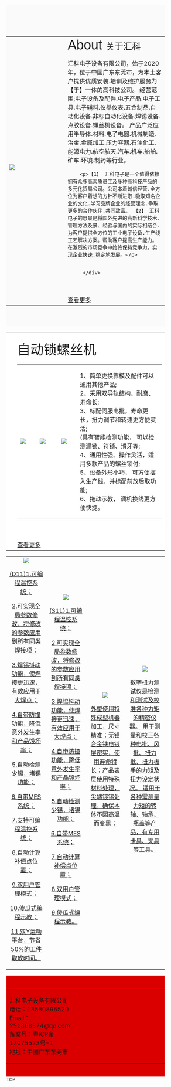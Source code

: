 <!DOCTYPE html>
<!-- saved from url=(0034)http://www.hkdzz.cn/index.html -->
<html data-dpr="1" style="font-size: 54px;"><head><meta http-equiv="Content-Type" content="text/html; charset=UTF-8">
<title>汇科电子设备有限公司</title>
<meta http-equiv="X-UA-Compatible" content="IE=edge">
<meta name="viewport" content="width=device-width, initial-scale=1">
<meta content="yes" name="apple-mobile-web-app-capable">
<meta content="yes" name="apple-touch-fullscreen">
<meta content="" name="keywords">
<meta content="" name="description">
<meta content="initial-scale=1.0, minimum-scale=1.0, maximum-scale=2.0, user-scalable=no, width=device-width" name="viewport"><link rel="icon" href="http://www.hkdzz.cn/favicon.ico" type="image/x-icon"><link rel="stylesheet" href="https://cdn.jsdelivr.net/gh/huikedz/huikedz.github.io@2.0/hk/font-awesome.css">
<link rel="stylesheet" href="https://cdn.jsdelivr.net/gh/huikedz/huikedz.github.io@2.0/hk/global.css">
<link rel="stylesheet" href="https://cdn.jsdelivr.net/gh/huikedz/huikedz.github.io@2.0/hk/widget.css">
<link rel="stylesheet" href="https://cdn.jsdelivr.net/gh/huikedz/huikedz.github.io@2.0/hk/variousComponents.css">
<link rel="stylesheet" href="https://cdn.jsdelivr.net/gh/huikedz/huikedz.github.io@2.0/hk/images.css">
<link rel="stylesheet" href="https://cdn.jsdelivr.net/gh/huikedz/huikedz.github.io@2.0/hk/theme.css">
<link rel="stylesheet" href="https://cdn.jsdelivr.net/gh/huikedz/huikedz.github.io@2.0/hk/color_0.css">
<script src="https://cdn.jsdelivr.net/gh/huikedz/huikedz.github.io@2.0/hk/jquery.min.js"></script>
<!--[if !IE]><!-->
<script src="https://cdn.jsdelivr.net/gh/huikedz/huikedz.github.io@2.0/hk/base.js"></script>
<!--<![endif]-->
<!--[if gte IE 9]>
<script src="/template/js/base.js"></script>
<![endif]-->
<!--[if lt IE 9]>
      <link rel="stylesheet" href="/template/77/css/fontawesome/css/font-awesome-ie7.min.css">
      <script src="/template/js/selectivizr.js"></script>
      <script src="//cdn.bootcss.com/html5shiv/3.7.2/html5shiv.min.js"></script>
      <script src="//cdn.bootcss.com/respond.js/1.4.2/respond.min.js"></script>
      <script src="//cdn.bootcss.com/modernizr/2.8.2/modernizr.min.js"></script>
    <![endif]-->
<link href="https://cdn.jsdelivr.net/gh/huikedz/huikedz.github.io@2.0/hk/lightbox.min.css" rel="stylesheet"><script src="https://cdn.jsdelivr.net/gh/huikedz/huikedz.github.io@2.0/hk/jquery.SuperSlide.js"></script>
<script src="https://cdn.jsdelivr.net/gh/huikedz/huikedz.github.io@2.0/hk/common.js"></script>
<script src="https://cdn.jsdelivr.net/gh/huikedz/huikedz.github.io@2.0/hk/theme.js"></script>
<!-- feib -->
<script type="text/javascript" src="https://cdn.jsdelivr.net/gh/huikedz/huikedz.github.io@2.0/hk/layer.js"></script><link rel="stylesheet" href="https://cdn.jsdelivr.net/gh/huikedz/huikedz.github.io@2.0/hk/layer.css" id="layui_layer_skinlayercss" style="">
<script type="text/javascript" src="https://cdn.jsdelivr.net/gh/huikedz/huikedz.github.io@2.0/hk/language.js"></script>
<script type="text/javascript" src="https://cdn.jsdelivr.net/gh/huikedz/huikedz.github.io@2.0/hk/ajax-url.js"></script>
<!-- plugins -->
<script type="text/javascript" src="https://cdn.jsdelivr.net/gh/huikedz/huikedz.github.io@2.0/hk/jQuery.formsValidation.js"></script>
<script type="text/javascript" src="https://cdn.jsdelivr.net/gh/huikedz/huikedz.github.io@2.0/hk/jQuery.nodeCommon.js"></script>
<script type="text/javascript" src="https://cdn.jsdelivr.net/gh/huikedz/huikedz.github.io@2.0/hk/extend.js"></script>
<link rel="stylesheet" href="https://cdn.jsdelivr.net/gh/huikedz/huikedz.github.io@2.0/hk/animate.min.css">
<script src="https://cdn.jsdelivr.net/gh/huikedz/huikedz.github.io@2.0/hk/animate.min.js"></script> 
<script type="text/javascript" src="https://cdn.jsdelivr.net/gh/huikedz/huikedz.github.io@2.0/hk/components.js"></script>
<script type="text/javascript" src="https://cdn.jsdelivr.net/gh/huikedz/huikedz.github.io@2.0/hk/jquery.menu_style.js"></script>
<script type="text/javascript" src="https://cdn.jsdelivr.net/gh/huikedz/huikedz.github.io@2.0/hk/jquery.init.js"></script>

</head>
<body style="font-size: 12px;">

</section>    
    <div class="w-container w-main" style="min-height: 0px;"> 
        <div class="w-section pdTop-default pdBottom-default" style="background:#fafafa;" id="366479"><div class="row" style="max-width:100%;"><div class="row-mask" style="background-attachment:fixed;"></div><div class="wrap-content-in  pdTop-default pdBottom-default" data-id="366479" data-type="31"><div class="li-div" data-comunique="2a704788266784f1c2da6b59a03d9a11">
    <div class="w-space space-b noChoose" style="height:40px;">
        <div class="stretch-b"></div>
    </div>
</div><div class="li-div" data-comunique="489c0a0a111c010bb9399ed7514d4275">
    <div class="w-space space-b noChoose" style="height:30px;">
        <div class="stretch-b"></div>
    </div>
</div><div class="li-div col-li-div" data-id="410896" data-type="1"><div class="col-table"><table class="div-table div-table-first" width="100%" cellspacing="0" data-pid="366479" cellpadding="0" border="0"><tbody><tr><td class="td-w" width="36.868186323092175%"><div class="div-padding"><div class="li-div" data-comunique="d054c66d24064dee08637805f8360657" id="image-d054c66d24064dee08637805f8360657">
    <div class="w-simImg zoomInLeft animated" data-animate="zoomInLeft" style="cursor:pointer;">
        <div class="image-w">
                            <a title="" style="cursor:default;" href="javascript:void(0);">
                    <div class="imgBB">
                        <div class="img">
                            <img src="https://cdn.jsdelivr.net/gh/huikedz/huikedz.github.io@2.0/hk/5f3e1a7b4e5fd.jpg">
                        </div>
                    </div>
                    <div class="caption w-img-caption">
                        <div class="captionbg"></div>
                                            </div>
                </a>
                    </div>
    </div>
</div>
<div class="li-div" data-comunique="e4af71c3f577df0bb2dae9469a6a8fcb">
    <div class="w-space space-b noChoose" style="height:19px;;height:19.666666px">
        <div class="stretch-b"></div>
    </div>
</div></div></td><td class="td-w" width="63.1219022692254%"><div class="div-padding"><div class="li-div" data-comunique="15d1f780d3e73885a5451568c8a9e912">
    <div class="w-text" style="">
        <span style="font-family: 微软雅黑, &quot;Microsoft YaHei&quot;; font-size: 24px;"><span style="font-family: arial, helvetica, sans-serif; font-size: 36px; white-space: normal;">About&nbsp;</span>关于汇科<br></span>    </div>
</div><div class="li-div" data-comunique="f7e47d409b02434e9a30222a46bc758c">
    <div class="w-text fadeInRight animated" data-animate="fadeInRight" style="">
        <p>汇科电子设备有限公司，始于2020年，位于中国广东东莞市，为本土客户提供优质安装.培训及维护服务为【于】一体的高科技公司。 经营范围;电子设备及配件.电子产品.电子工具.电子辅料.仪器仪表.五金制品.自动化设备.非标自动化设备.焊锡设备.点胶设备.螺丝机设备。 产品广泛应用半导体.材料.电子电器.机械制造.治金.金属加工.压力容器.石油化工.能源电力.航空航天.汽车.机车.船舶.矿车.环境.制药等行业。</p>   
		
		<p>【1】 汇科电子是一个值得依赖拥有众多高素质员工及多种高科技产品的多元化贸易公司。公司本着诚信经营.全方位为客户着想的方针不断进取.吸取知名企业的文化.学习品牌企业的经营理念.争取更多的合作伙伴.共同致富。 【2】 汇科电子的愿景是将国外先进的高新科学技术.管理方法及景、经验与国内的实际相结合.为客户提供全方位的工业电子设备.生产线工艺解决方案。帮助客户提高生产能力。在激烈的市场竞争中始终保持竞争力。实现企业快速.稳定地发展。</p>
		
		
		 </div>
</div><div class="li-div" data-comunique="f6f0d8175e6efa60150de1ae3075ac94">
    <div class="w-space space-b noChoose" style="height:40px;">
        <div class="stretch-b"></div>
    </div>
</div><div class="li-div" data-comunique="94724c402ac51b0965753c58d2ba788d">
    <div class="w-button" style="">
        <a href="https://www.hkgzz.cn" target="_self"><div class="btn-default-b btn-default-w btn-large-w g-click-to-link" id="button-94724c402ac51b0965753c58d2ba788d" data-link="/page-35741.html">
            <span class="btn-inner" style="">查看更多</span>
        </div>
		</a>
        <a style="display:none;" href="https://www.hkgzz.cn" target="_self"><span id="tag-a-94724c402ac51b0965753c58d2ba788d"></span></a>
    </div>
</div>
<script type="text/javascript">
    $(function () {
        $("#button-94724c402ac51b0965753c58d2ba788d").click(function () {
            var link = $(this).data("link");
            if (link === "") {
                return '';
            }
           // $("#tag-a-94724c402ac51b0965753c58d2ba788d").click();
        });
    });
</script></div></td></tr></tbody></table></div></div><div class="li-div" data-comunique="b74de033291421e413166b87081c98ca">
    <div class="w-space space-b noChoose" style="height:40px;">
        <div class="stretch-b"></div>
    </div>
</div></div></div></div><div class="w-section pdTop-small pdBottom-medium" style="background:#ffffff;" id="366489"><div class="row" style="max-width:100%;"><div class="row-mask" style="background:#ffffff;opacity:1;*filter:alpha(opacity=100); filter:progid:DXImageTransform.Microsoft.Alpha(Opacity=100);"></div><div class="wrap-content-in  pdTop-small pdBottom-default" data-id="366489" data-type="31"><div class="li-div col-li-div" data-id="413305" data-type="1"><div class="col-table"><table class="div-table div-table-first" width="100%" cellspacing="0" data-pid="366489" cellpadding="0" border="0"><tbody><tr><td class="td-w" width="4.955401387512389%"><div class="div-padding"><div class="li-div" data-comunique="cecec40c4f31d498d3e9785da6c01cb6">
    <div class="w-space space-b noChoose" style="height:40px;">
        <div class="stretch-b"></div>
    </div>
</div></div></td><td class="td-w" width="95.0445986124876%"><div class="div-padding"><div class="li-div" data-comunique="d4bd22c6a3d3baaf35b944ac2edeec05">
    <div class="w-text" style="">
        <p><span style="font-family: arial, helvetica, sans-serif; font-size: 36px;">自动锁螺丝机</span></p>    </div>
</div><div class="li-div col-li-div" data-id="1618595" data-type="1"><div class="col-table"><table class="div-table" width="100%" cellspacing="0" data-pid="413305" cellpadding="0" border="0"><tbody><tr><td class="td-w" width="13.700385942851026%"><div class="div-padding"><div class="li-div" data-comunique="e74574ec2a30ae9c50010eebf29eca1a" id="image-e74574ec2a30ae9c50010eebf29eca1a">
    <div class="w-simImg" style="cursor:pointer;text-align:left;">
        <div class="image-w">
                            <a title="" style="cursor:default;" href="javascript:void(0);">
                    <div class="imgBB">
                        <div class="img">
                            <img src="https://cdn.jsdelivr.net/gh/huikedz/huikedz.github.io@2.0/hk/5f3e170316849.png">
                        </div>
                    </div>
                    <div class="caption w-img-caption">
                        <div class="captionbg"></div>
                                            </div>
                </a>
                    </div>
    </div>
</div>
</div></td><td class="td-w" width="14.755884136364758%"><div class="div-padding"><div class="li-div" data-comunique="eebc89a4115135f5481d7cd3cedd80c5" id="image-eebc89a4115135f5481d7cd3cedd80c5">
    <div class="w-simImg" style="cursor:pointer;">
        <div class="image-w">
                            <a title="" style="cursor:default;" href="javascript:void(0);">
                    <div class="imgBB">
                        <div class="img">
                            <img src="https://cdn.jsdelivr.net/gh/huikedz/huikedz.github.io@2.0/hk/5f3e10ed3d2d6.png">
                        </div>
                    </div>
                    <div class="caption w-img-caption">
                        <div class="captionbg"></div>
                                            </div>
                </a>
                    </div>
    </div>
</div>
</div></td><td class="td-w" width="12.968034814607481%"><div class="div-padding"><div class="li-div" data-comunique="b93c82b6299948433f4f9892a83f29fa" id="image-b93c82b6299948433f4f9892a83f29fa">
    <div class="w-simImg" style="cursor:pointer;">
        <div class="image-w">
                            <a title="" style="cursor:default;" href="javascript:void(0);">
                    <div class="imgBB">
                        <div class="img">
                            <img src="https://cdn.jsdelivr.net/gh/huikedz/huikedz.github.io@2.0/hk/5f3e172244978.png">
                        </div>
                    </div>
                    <div class="caption w-img-caption">
                        <div class="captionbg"></div>
                                            </div>
                </a>
                    </div>
    </div>
</div>
</div></td><td class="td-w" width="58.58271993751647%"><div class="div-padding"><div class="li-div" data-comunique="5097a4a50d1b06cd7fd36dd141984c49">
    <div class="w-text" style="">
<p> 1、简单更换靠模及配件可以通用其他产品;<br />
2、采用双导轨结构、耐磨、寿命长;<br />
3、标配伺服电批，寿命更长，扭力调节和转速更方便灵活;<br />
(具有智能检测功能， 可以检测漏锁、符锁、滑牙等;<br />
4、通用性强、操作灵活，适用多款产品的螺丝锁付;<br />
5、设备外形小巧， 可方便摆入生产线，并标配前放后取功能;<br />
6、拖动示教， 调机换线更方便快捷。<br /></p>    </div>
</div></div></td></tr></tbody></table></div></div><div class="li-div" data-comunique="cb4d89a8362a2c18fd366c438cd80e35">
    <div class="w-space space-b noChoose" style="height:40px;">
        <div class="stretch-b"></div>
    </div>
</div><div class="li-div" data-comunique="bbcd462d4be80e53b38b2eff6ddf1367">
    <div class="w-button" style="">
        <a href="http://www.hkdzz.cn/cate-35740.html" target="_self"><div class="btn-default-b btn-default-w btn-large-w g-click-to-link" id="button-bbcd462d4be80e53b38b2eff6ddf1367" data-link="/cate-35740.html">
            <span class="btn-inner" style="">查看更多</span>
        </div>
		</a>
        <a style="display:none;" href="http://www.hkdzz.cn/cate-35740.html" target="_self"><span id="tag-a-bbcd462d4be80e53b38b2eff6ddf1367"></span></a>
    </div>
</div>
<script type="text/javascript">
    $(function () {
        $("#button-bbcd462d4be80e53b38b2eff6ddf1367").click(function () {
            var link = $(this).data("link");
            if (link === "") {
                return '';
            }
           // $("#tag-a-bbcd462d4be80e53b38b2eff6ddf1367").click();
        });
    });
</script></div></td></tr></tbody></table></div></div></div></div></div><div class="w-section pdTop-default pdBottom-default" id="413418"><div class="row" style="max-width:100%;"><div class="row-mask"></div><div class="wrap-content-in  pdTop-default pdBottom-default" data-id="413418" data-type="31"><div class="li-div col-li-div" data-id="413419" data-type="1"><div class="col-table"><table class="div-table div-table-first" width="100%" cellspacing="0" data-pid="413418" cellpadding="0" border="0"><tbody><tr><td class="td-w" width="25%"><div class="div-padding"><div class="li-div" data-comunique="5a6b7a3777f659d914f796b63b152406" id="image-5a6b7a3777f659d914f796b63b152406">
    <div class="w-simImg imgFloatFull captionbgFadeInScale textFade imgScaleSmall bounceIn animated" data-animate="bounceIn" style="cursor:pointer;text-align:center;">
        <div class="image-w">
                                <a title="D11" href="javascript:void(0);">
                                        <div class="imgBB">
                        <div class="img">
                            <img src="https://cdn.jsdelivr.net/gh/huikedz/huikedz.github.io@2.0/hk/599bc75f7c12f.jpg">
                        </div>
                    </div>
                    <div class="caption w-img-caption">
                        <div class="captionbg"></div>
                                                    <div class="caption-text">
                                <div class="caption-text-in">
                                                                                                                <p class="textFadeInScale">(D11)1.可编程温控系统；

2.可实现全局参数修改，将修改的参数应用到所有同类焊接项；

3.焊锡抖动功能，使焊接更迅速，有效应用于大焊点；

4.自带防撞功能，降低意外发生率和产品毁坏率；

5.自动检测少锡，堵锡功能；

6.自带MES系统；

7.支持可编程温控系统；

8.自动计算补偿点位置；

9.双用户管理模式；

10.傻瓜式编程示教；

11.双Y运动平台，节省50%的工件取放时间。</p>
                                                                    </div>
                            </div>
                                            </div>
                </a>
        </div>
    </div>
</div></div></td><td class="td-w" width="25%"><div class="div-padding"><div class="li-div" data-comunique="91b3c1351f5661bb2bb8dbf22d02f9d3" id="image-91b3c1351f5661bb2bb8dbf22d02f9d3">
    <div class="w-simImg imgFloatFull captionbgFadeInScale textFade imgScaleSmall bounceIn animated" data-animate="bounceIn" style="cursor:pointer;text-align:center;">
        <div class="image-w">
                                <a title="S11" href="javascript:void(0);">
                                        <div class="imgBB">
                        <div class="img">
                            <img src="https://cdn.jsdelivr.net/gh/huikedz/huikedz.github.io@2.0/hk/599bc75ea7e86.jpg">
                        </div>
                    </div>
                    <div class="caption w-img-caption">
                        <div class="captionbg"></div>
                                                    <div class="caption-text">
                                <div class="caption-text-in">
                                                                                                                <p class="textFadeInScale">(S11)1.可编程温控系统；

2.可实现全局参数修改，将修改的参数应用到所有同类焊接项；

3.焊锡抖动功能，使焊接更迅速，有效应用于大焊点；

4.自带防撞功能，降低意外发生率和产品毁坏率；

5.自动检测少锡，堵锡功能；

6.自带MES系统；

7.自动计算补偿点位置；

8.双用户管理模式；

9.傻瓜式编程示教。</p>
                                                                    </div>
                            </div>
                                            </div>
                </a>
        </div>
    </div>
</div></div></td><td class="td-w" width="25%"><div class="div-padding"><div class="li-div" data-comunique="47671707f1b3c3373420cf16e1980dae" id="image-47671707f1b3c3373420cf16e1980dae">
    <div class="w-simImg imgFloatFull captionbgFadeInScale textFade imgScaleSmall bounceIn animated" data-animate="bounceIn" style="cursor:pointer;text-align:center;">
        <div class="image-w">
                                <a title="自动焊锡机烙铁头 焊锡机烙铁咀" href="javascript:void(0);">
                                        <div class="imgBB">
                        <div class="img">
                            <img src="https://cdn.jsdelivr.net/gh/huikedz/huikedz.github.io@2.0/hk/599bc75e0cf13.jpg">
                        </div>
                    </div>
                    <div class="caption w-img-caption">
                        <div class="captionbg"></div>
                                                    <div class="caption-text">
                                <div class="caption-text-in">
                                                                                                                <p class="textFadeInScale">外型使用特殊成型机器加工，尺寸精准；无铅合金铁电镀层密实，使用寿命特长；产品表层使用特殊材料处理，尖端镀锡处理，确保本体不因高温而变黑；</p>
                                                                    </div>
                            </div>
                                            </div>
                </a>
        </div>
    </div>
</div></div></td><td class="td-w" width="25%"><div class="div-padding"><div class="li-div" data-comunique="cbd3e28fd78b8184a5c238bd1361c220" id="image-cbd3e28fd78b8184a5c238bd1361c220">
    <div class="w-simImg imgFloatFull captionbgFadeInScale textFade imgScaleSmall bounceIn animated" data-animate="bounceIn" style="cursor:pointer;text-align:center;">
        <div class="image-w">
                                <a title="新款扭力计/扭力测试仪/分体式扭力计/瓶盖扭力计/螺丝批扭力计" href="javascript:void(0);">
                                        <div class="imgBB">
                        <div class="img">
                            <img src="https://cdn.jsdelivr.net/gh/huikedz/huikedz.github.io@2.0/hk/599bc75d7ee9f.jpg">
                        </div>
                    </div>
                    <div class="caption w-img-caption">
                        <div class="captionbg"></div>
                                                    <div class="caption-text">
                                <div class="caption-text-in">
                                                                                                                <p class="textFadeInScale">数字扭力测试仪是检测和测试及校准各种力矩的精密仪器。
用于测量和校正各种电批、风批、扭力批、扭力板手的力矩及扭力设定状况。
适用于各种需测量力矩的转轴、轴承、瓶盖等产品，有专用卡具、夹具等工具。</p>
                                                                    </div>
                            </div>
                                            </div>
                </a>
        </div>
    </div>
</div></div></td></tr></tbody></table></div></div></div></div></div><script type="text/javascript">$(function(){$(".div-table-first").find(".div-table-first").each(function(){$(this).removeClass("div-table-first")});});</script> 
    </div>
    <div class="w-container w-footer"> 
        <div class="w-footer-section pdTop-default pdBottom-default" style="background:#da0000;"><div class="w-footer-in" style="max-width:;"><div class="foot-mask"></div><div class="w-foot-content  pdTop-default pdBottom-default" data-id="370334" data-type="31"><div class="li-div" data-comunique="6c09e92b8ce4e73ddc6c21a1e3fc54ac">
    <div class="w-space space-b noChoose" style="height:20px;">
        <div class="stretch-b"></div>
    </div>
</div><div class="li-div col-li-div" data-id="372708" data-type="1"><div class="col-table"><table class="div-table div-table-first" width="100%" cellspacing="0" data-pid="370334" cellpadding="0" border="0"><tbody><tr><td class="td-w" width="49.99%"><div class="div-padding"><div class="li-div" data-comunique="93f4f2ab522998f85bfdf04b835bec80">
    <div class="w-text" style="">
        <p >汇科电子设备有限公司&nbsp;<br>电话：13580896520<br>Email：251868374@qq.com<br>备案号：粤ICP备17075523号-1<br>地址：中国广东东莞市</span></p>    </div>
</div></div></td><td class="td-w" width="49.99%"><div class="div-padding"><div class="li-div" data-comunique="8bfcb5e979a8ac92103eb0c36d673fcf">
 
</div></div></td></tr></tbody></table></div></div><div class="li-div" data-comunique="b069c9f3b0b7431e9594b1f3e1cd740d">
    <div class="w-space space-b noChoose" style="height:20px;">
        <div class="stretch-b"></div>
    </div>
</div></div></div></div>    <!-- w-service-fixed-l -->
<div class="w-service-fixed w-service-fixed-l">
    <div class="service-item bg_s_default color_s_default aHoverbg_deepen aHovercolor_deepen service-item-top" style="display: block;">
        <i class="fa fa-caret-up"></i>
        <div class="top" onClick="$(&#39;body,html&#39;).animate({scrollTop: 0}, &#39;normal&#39;);">TOP</div>
    </div>

</div>
</body></html>
